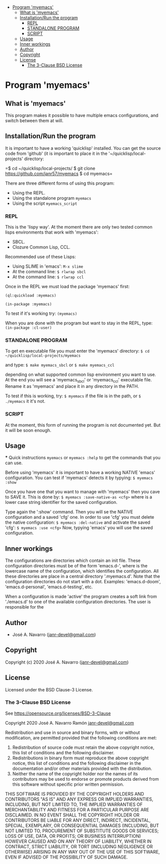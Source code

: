 - [Program 'myemacs'](#orgbd28435)
  - [What is 'myemacs'](#org38f0852)
  - [Installation/Run the program](#orgf341ec4)
    - [REPL](#org9f76a2a)
    - [STANDALONE PROGRAM](#org5a8ebbc)
    - [SCRIPT](#orgefb7570)
  - [Usage](#orgcd9f01f)
  - [Inner workings](#org540b294)
  - [Author](#orgc75f7a0)
  - [Copyright](#org54a62ec)
  - [License](#org3000600)
    - [The 3-Clause BSD License](#org3c78026)


<a id="orgbd28435"></a>

# Program 'myemacs'


<a id="org38f0852"></a>

## What is 'myemacs'

This program makes it possible to have multiple emacs configurations, and switch between them at will.


<a id="orgf341ec4"></a>

## Installation/Run the program

It is important to have a working 'quicklisp' installed. You can get the source code from 'github' (it is important to place it in the '~/quicklisp/local-projects' directory:

=$ cd ~/quicklisp/local-projects/ $ git clone <https://github.com/janr57/myemacs> $ cd myemacs=

There are three different forms of using this program:

-   Using the REPL.
-   Using the standalone program `myemacs`
-   Using the script `myemacs_script`


<a id="org9f76a2a"></a>

### REPL

This is the 'lispy way'. At the moment there are only two tested common lisps environments that work with 'myemacs':

-   SBCL.
-   Clozure Common Lisp, CCL.

Recommended use of these Lisps:

-   Using SLIME in 'emacs': `M-x slime`
-   At the command line: `$ rlwrap sbcl`
-   At the command line: `$ rlwrap ccl`

Once in the REPL we must load the package 'myemacs' first:

`(ql:quickload :myemacs)`

`(in-package :myemacs)`

To test if it's working try: `(myemacs)`

When you are done with the program but want to stay in the REPL, type: `(in-package :cl-user)`


<a id="org5a8ebbc"></a>

### STANDALONE PROGRAM

To get en executable file you must enter the 'myemacs' directory: `$ cd ~/quicklisp/local-projects/myemacs`

and type: `$ make myemacs_sbcl` or `$ make myemacs_ccl`

depending on what supported common lisp environment you want to use. At the end you will see a 'myemacs<sub>sbcl</sub>' or 'myemacs<sub>ccl</sub>' executable file. Rename it as 'myemacs' and place it in any directory in the PATH.

To test if this is working, try: `$ myemacs` if the file is in the path, or `$ ./myemacs` it it's not.


<a id="orgefb7570"></a>

### SCRIPT

At the moment, this form of running the program is not documented yet. But it will be soon enough.


<a id="orgcd9f01f"></a>

## Usage

**\*** Quick instructions `myemacs` or `myemacs :help` to get the commands that you can use.

Before using 'myemacs' it is important to have a working NATIVE 'emacs' configuration. You can test if 'myemacs' detects it by typying: `$ myemacs :show`

Once you have one that you want to manage with 'myemacs' then you cave to SAVE it. This is done by: `$ myemacs :save-native-as <cfg>` where <cfg> is a lower case string identifier for the saved configuration.

Type again the ':show' command. Then you will se the NATIVE configuration and a saved 'cfg' one. In order to use 'cfg' you must delete the native configuration: `$ myemacs :del-native` and activate the saved 'cfg': `$ myemacs :use <cfg>` Now, typying 'emacs' you will use the saved configuration.


<a id="org540b294"></a>

## Inner workings

The configurations are directories which contain an init file. These configuration directories must be of the form 'emacs.d-<cfg>', where <cfg> is the lowercase name of the configuration, which identifies the configuration. All these directories are place in a central directory '.myemacs.d'. Note that the configuration directories do not start with a dot. Examples: 'emacs.d-doom', 'emacs.d-personal', 'emacs.d-testing', etc.

When a configuration is made 'active' the program creates a soft link from './emacs.d' to one of the available configuration directories. The user is responsible for the


<a id="orgc75f7a0"></a>

## Author

-   José A. Navarro (janr-devel@gmail.com)


<a id="org54a62ec"></a>

## Copyright

Copyright (c) 2020 José A. Navarro (janr-devel@gmail.com)


<a id="org3000600"></a>

## License

Licensed under the BSD Clause-3 License.


<a id="org3c78026"></a>

### The 3-Clause BSD License

See <https://opensource.org/licenses/BSD-3-Clause>

Copyright 2020 José A. Navarro Ramón <janr-devel@gmail.com>

Redistribution and use in source and binary forms, with or without modification, are permitted provided that the following conditions are met:

1.  Redistribution of source code must retain the above copyright notice, this list of conditions and the following disclaimer.
2.  Redistributions in binary form must reproduce the above copyright notice, this list of conditions and the following disclaimer in the documentation and/or other materials provided with the distribution.
3.  Neither the name of the copyright holder nor the names of its contributors may be used to endorse or promote products derived from this software without specific prior written permission.

THIS SOFTWARE IS PROVIDED BY THE COPYRIGHT HOLDERS AND CONTRIBUTORS "AS IS" AND ANY EXPRESS OR IMPLIED WARRANTIES, INCLUDING, BUT NOT LIMITED TO, THE IMPLIED WARRANTIES OF MERCHANTABILITY AND FITNESS FOR A PARTICULAR PURPOSE ARE DISCLAIMED. IN NO EVENT SHALL THE COPYRIGHT HOLDER OR CONTRIBUTORS BE LIABLE FOR ANY DIRECT, INDIRECT, INCIDENTAL, SPECIAL, EXEMPLARY, OR CONSEQUENTIAL DAMAGES (INCLUDING, BUT NOT LIMITED TO, PROCUREMENT OF SUBSTITUTE GOODS OR SERVICES; LOSS OF USE, DATA, OR PROFITS; OR BUSINESS INTERRUPTION) HOWEVER CAUSED AND ON ANY THEORY OF LIABILITY, WHETHER IN CONTRACT, STRICT LIABILITY, OR TORT (INCLUDING NEGLIGENCE OR OTHERWISE) ARISING IN ANY WAY OUT OF THE USE OF THIS SOFTWARE, EVEN IF ADVISED OF THE POSSIBILITY OF SUCH DAMAGE.